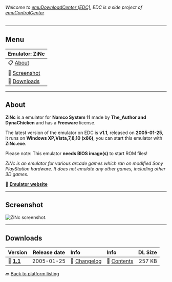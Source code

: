 ###### Welcome to [emuDownloadCenter (EDC)](https://github.com/PhoenixInteractiveNL/emuDownloadCenter/wiki/), EDC is a side project of [emuControlCenter](https://github.com/PhoenixInteractiveNL/emuControlCenter/wiki/)
***
## Menu
| **Emulator: ZiNc** |
|:---------|
| :clipboard: [About](#about) |
| :sunrise: [Screenshot](#screenshot) |
| :floppy_disk: [Downloads](#downloads) |
***
## About
**ZiNc** is a emulator for **Namco System 11** made by **The_Author and DynaChicken** and has a **Freeware** license.

The latest version of the emulator on EDC is **v1.1**, released on **2005-01-25**, it runs on **Windows XP,Vista,7,8,10 (x86)**, you can start this emulator with **ZiNc.exe**.

Please note: This emulator **needs BIOS image(s)** to start ROM files!

_ZiNc is an emulator for various arcade games which ran on modified Sony PlayStation hardware. It does not emulate any other games, including other 3D games._

:link: [**Emulator website**](http://www.emuhype.com/)
***
## Screenshot
![](https://raw.githubusercontent.com/PhoenixInteractiveNL/emuDownloadCenter/master/hooks/zinc/screen.jpg "ZiNc screenshot.")
***
## Downloads
| Version  | Release date  | Info       | Info       | DL Size    |
|:---------|:-------------:|:-----------|:-----------|-----------:|
| :floppy_disk: [**1.1**](https://github.com/PhoenixInteractiveNL/edc-repo0003/raw/master/zinc/1.1.7z) | 2005-01-25 | :page_facing_up: [Changelog](https://github.com/PhoenixInteractiveNL/edc-repo0003/blob/master/zinc/1.1_changelog.txt) | :mag_right: [Contents](https://github.com/PhoenixInteractiveNL/edc-repo0003/blob/master/zinc/1.1_contents.txt) | 257 KB |

:back: [Back to platform listing](https://github.com/PhoenixInteractiveNL/emuDownloadCenter/wiki/EDC-Platform-List)

